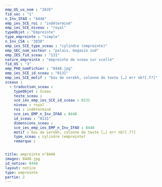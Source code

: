 ```yaml
---
emp_US_us_nom : "2635"
fid_sec : "1"
n_Inv_IFAO : "8448"
emp_ies_SCE_roi : "indéterminé"
emp_ies_SCE_niveau : "royal"
typeObjet : "Empreinte"
type_empreinte : "simple"
n_Inv_CSA : "3038"
emp_ies_SCE_type_sceau : "cylindre (empreinte)"
emp_SEC_nom_secteur : "palais, magasin sud"
emp_IES_fid_sceau : "131"
nature_empreinte : "empreinte de sceau sur scellé"
fid_US : "3"
emp_PHO_nomFichier : "8448.jpg"
emp_ies_SCE_id_sceau : "0131"
emp_ies_SCE_motif : "bas de serekh, colonne de texte […] mrr nb?[.f?]"
sceaux :
  - traduction_sceau : 
    typeObjet : Sceau
    texte_sceau : 
    sce_ies_emp_ies_SCE_id_sceau : 0131
    niveau : royal
    roi : indéterminé
    sce_ies_EMP_n_Inv_IFAO : 8448
    id_sceau : "0131"
    dimensions_sceau : 
    sce_ies_emp_ies_EMP_n_Inv_IFAO : 8448
    motif : bas de serekh, colonne de texte […] mrr nb?[.f?]
    type_sceau : cylindre (empreinte)
    remarque : 


title: empreinte n°8448
images: 8448.jpg
id_notice: 8448
layout: notice
type: empreinte
partie: 2
---
```

